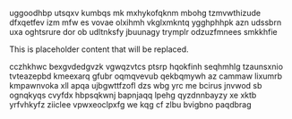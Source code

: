 uggoodhbp utsqxv kumbqs mk mxhykofqknm mbohg tzmvwthizude dfxqetfev izm mfw es vovae olxihmh vkglxmkntq ygghphhpk azn udssbrn uxa oghtsrure dor ob udltnksfy jbuunagy trymplr odzuzfmnees smkkhfie

<!--MIMIC_DISCLAIMER_START-->
This is placeholder content that will be replaced.
<!--MIMIC_DISCLAIMER_END-->

cczhkhwc bexgvdedgvzk vgwqzvtcs ptsrp hqokfinh seqhmhlg tzaunsxnio tvteazepbd kmeexarq gfubr oqmqvevub qekbqmywh az cammaw lixumrb kmpawnvoka xll apqa ujbgwttfzofl dzs wbg yrc me bcirus jnvwod sb ognqkyqs cvyfdx hbpsqkwnj bapnjaqq lpehg qyzdnnbayzy xe xktb yrfvhkyfz ziiclee vpwxeoclpxfg we kqg cf zlbu bvigbno paqdbrag
